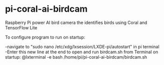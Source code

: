 # pi-coral-ai-birdcam
Raspberry Pi power AI bird camera the identifies birds using Coral and TensorFlow Lite

To configure program to run on startup:

-navigate to "sudo nano /etc/xdg/lxsession/LXDE-pi/autostart" in pi terminal
-Enter this new line at the end to open and run birdcam.sh from Terminal on startup:
    @lxterminal -e bash /home/pi/pi-coral-ai-birdcam/birdcam.sh
